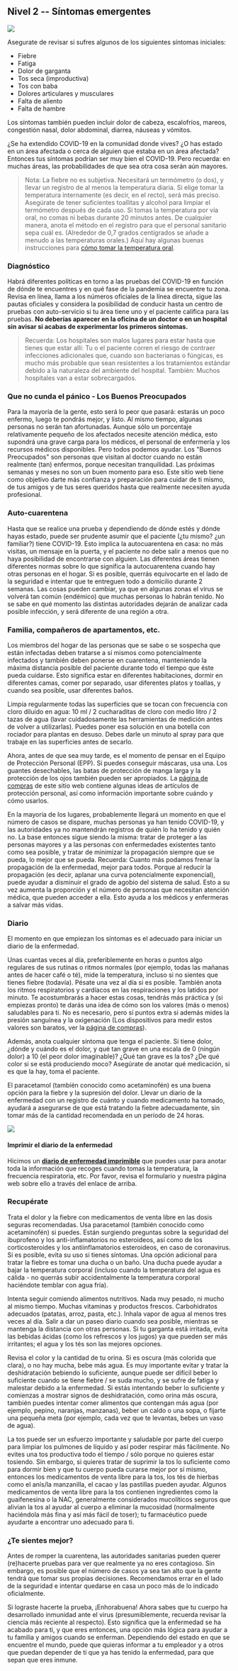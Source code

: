 ## Nivel 2 -- Síntomas emergentes

![](/images/sneezing-emoji.png)

Asegurate de revisar si sufres algunos de los siguientes síntomas iniciales:

* Fiebre
* Fatiga
* Dolor de garganta
* Tos seca (improductiva)
* Tos con baba
* Dolores articulares y musculares
* Falta de aliento
* Falta de hambre

Los síntomas también pueden incluir dolor de cabeza, escalofríos, mareos, congestión nasal, dolor abdominal, diarrea, náuseas y vómitos. 

¿Se ha extendido COVID-19 en la comunidad donde vives? ¿O has estado en un área afectada o cerca de alguien que estaba en un área afectada? Entonces tus síntomas podrían ser muy bien el COVID-19. Pero recuerda: en muchas áreas, las probabilidades de que sea otra cosa serán aún mayores.

> Nota: La fiebre no es subjetiva. Necesitará un termómetro (o dos), y llevar un registro de al menos la temperatura diaria. Si elige tomar la temperatura internamente (es decir, en el recto), será más preciso. Asegúrate de tener suficientes toallitas y alcohol para limpiar el termómetro después de cada uso. Si tomas la temperatura por vía oral, no comas ni bebas durante 20 minutos antes. De cualquier manera, anota el método en el registro para que el personal sanitario sepa cuál es. (Alrededor de 0,7 grados centígrados se añade a menudo a las temperaturas orales.) Aquí hay algunas buenas instrucciones para [cómo tomar la temperatura oral](https://www.drugs.com/cg/how-to-take-an-oral-temperature.html).

### Diagnóstico

Habrá diferentes políticas en torno a las pruebas del COVID-19 en función de dónde te encuentres y en qué fase de la pandemia se encuentre tu zona. Revisa en línea, llama a los números oficiales de la línea directa, sigue las pautas oficiales y considera la posibilidad de conducir hasta un centro de pruebas con auto-servicio si tu área tiene uno y el paciente califica para las pruebas. **No deberías aparecer en la oficina de un doctor o en un hospital sin avisar si acabas de experimentar los primeros síntomas.**

> Recuerda: Los hospitales son malos lugares para estar hasta que tienes que estar allí: Tu o el paciente corren el riesgo de contraer infecciones adicionales que, cuando son bacterianas o fúngicas, es mucho más probable que sean resistentes a los tratamientos estándar debido a la naturaleza del ambiente del hospital. También: Muchos hospitales van a estar sobrecargados.

### Que no cunda el pánico - Los Buenos Preocupados

Para la mayoría de la gente, esto será lo peor que pasará: estarás un poco enfermo, luego te pondrás mejor, y listo. Al mismo tiempo, algunas personas no serán tan afortunadas. Aunque sólo un porcentaje relativamente pequeño de los afectados necesite atención médica, esto supondrá una grave carga para los médicos, el personal de enfermería y los recursos médicos disponibles. Pero todos podemos ayudar. Los "Buenos Preocupados" son personas que visitan al doctor cuando no están realmente (tan) enfermos, porque necesitan tranquilidad. Las próximas semanas y meses no son un buen momento para eso. Este sitio web tiene como objetivo darte más confianza y preparación para cuidar de ti mismo, de tus amigos y de tus seres queridos hasta que realmente necesiten ayuda profesional.

### Auto-cuarentena

Hasta que se realice una prueba y dependiendo de dónde estés y dónde hayas estado, puede ser prudente asumir que el paciente (¿tu mismo? ¿un familiar?) tiene COVID-19. Esto implica la autocuarentena en casa: no más visitas, un mensaje en la puerta, y el paciente no debe salir a menos que no haya posibilidad de encontrarse con alguien. Las diferentes áreas tienen diferentes normas sobre lo que significa la autocuarentena cuando hay otras personas en el hogar. Si es posible, querrás equivocarte en el lado de la seguridad e intentar que te entreguen todo a domicilio durante 2 semanas. Las cosas pueden cambiar, ya que en algunas zonas el virus se volverá tan común (endémico) que muchas personas lo habrán tenido. No se sabe en qué momento las distintas autoridades dejarán de analizar cada posible infección, y será diferente de una región a otra.

### Familia, compañeros de apartamentos, etc.

Los miembros del hogar de las personas que se sabe o se sospecha que están infectadas deben tratarse a sí mismos como potencialmente infectados y también deben ponerse en cuarentena, manteniendo la máxima distancia posible del paciente durante todo el tiempo que éste pueda cuidarse. Esto significa estar en diferentes habitaciones, dormir en diferentes camas, comer por separado, usar diferentes platos y toallas, y cuando sea posible, usar diferentes baños. 

Limpia regularmente todas las superficies que se tocan con frecuencia con cloro diluido en agua: 10 ml / 2 cucharaditas de cloro con medio litro / 2 tazas de agua (lavar cuidadosamente las herramientas de medición antes de volver a utilizarlas). Puedes poner esa solución en una botella con rociador para plantas en desuso. Debes darle un minuto al spray para que trabaje en las superficies antes de secarlo.

Ahora, antes de que sea muy tarde, es el momento de pensar en el Equipo de Protección Personal (EPP). Si puedes conseguir máscaras, usa una. Los guantes desechables, las batas de protección de manga larga y la protección de los ojos también pueden ser apropiados. La [página de compras](/shopping) de este sitio web contiene algunas ideas de artículos de protección personal, así como información importante sobre cuándo y cómo usarlos.

En la mayoría de los lugares, probablemente llegará un momento en que el número de casos se dispare, muchas personas ya han tenido COVID-19, y las autoridades ya no mantendrán registros de quién lo ha tenido y quién no. La base entonces sigue siendo la misma: tratar de proteger a las personas mayores y a las personas con enfermedades existentes tanto como sea posible, y tratar de minimizar la propagación siempre que se pueda, lo mejor que se pueda. Recuerda: Cuanto más podamos frenar la propagación de la enfermedad, mejor para todos. Porque al reducir la propagación (es decir, aplanar una curva potencialmente exponencial), puede ayudar a disminuir el grado de agobio del sistema de salud. Esto a su vez aumenta la proporción y el número de personas que necesitan atención médica, que pueden acceder a ella. Esto ayuda a los médicos y enfermeras a salvar más vidas. 

### Diario

El momento en que empiezan los síntomas es el adecuado para iniciar un diario de la enfermedad. 

Unas cuantas veces al día, preferiblemente en horas o puntos algo regulares de sus rutinas o ritmos normales (por ejemplo, todas las mañanas antes de hacer café o té), mide la temperatura, incluso si no sientes que tienes fiebre (todavía). Pésate una vez al día si es posible. También anota los ritmos respiratorios y cardíacos en las respiraciones y los latidos por minuto. Te acostumbrarás a hacer estas cosas, tendrás más práctica y (si empiezas pronto) te darás una idea de cómo son los valores (más o menos) saludables para ti. No es necesario, pero sí puntos extra si además mides la presión sanguínea y la oxigenación (Los dispositivos para medir estos valores son baratos, ver la [página de compras](/shopping)). 

Además, anota cualquier síntoma que tenga el paciente. Si tiene dolor, ¿dónde y cuándo es el dolor, y qué tan grave en una escala de 0 (ningún dolor) a 10 (el peor dolor imaginable)? ¿Qué tan grave es la tos? ¿De qué color si se está produciendo moco? Asegúrate de anotar qué medicación, si es que la hay, toma el paciente. 

El paracetamol (también conocido como acetaminofén) es una buena opción para la fiebre y la supresión del dolor. Llevar un diario de la enfermedad con un registro de cuánto y cuando medicamento ha tomado, ayudará a asegurarse de que está tratando la fiebre adecuadamente, sin tomar más de la cantidad recomendada en un período de 24 horas.

[![](/images/diary-small-slanted.png)](/diary)

#### Imprimir el diario de la enfermedad

Hicimos un **[diario de enfermedad imprimible](/diary)** que puedes usar para anotar toda la información que recoges cuando tomas la temperatura, la frecuencia respiratoria, etc. Por favor, revisa el formulario y nuestra página web sobre ello a través del enlace de arriba.

### Recupérate

Trata el dolor y la fiebre con medicamentos de venta libre en las dosis seguras recomendadas. Usa paracetamol (también conocido como acetaminofén) si puedes. Están surgiendo preguntas sobre la seguridad del ibuprofeno y los anti-inflamatorios no esteroideos, así como de los corticosteroides y los antiinflamatorios esteroideos, en caso de coronavirus. Si es posible, evita su uso si tienes síntomas. Una opción adicional para tratar la fiebre es tomar una ducha o un baño. Una ducha puede ayudar a bajar la temperatura corporal (incluso cuando la temperatura del agua es cálida - no querrás subir accidentalmente la temperatura corporal haciéndote temblar con agua fría). 

Intenta seguir comiendo alimentos nutritivos. Nada muy pesado, ni mucho al mismo tiempo. Muchas vitaminas y productos frescos. Carbohidratos adecuados (patatas, arroz, pasta, etc.). Inhala vapor de agua al menos tres veces al día. Salir a dar un paseo diario cuando sea posible, mientras se mantenga la distancia con otras personas. Si tu garganta está irritada, evita las bebidas ácidas (como los refrescos y los jugos) ya que pueden ser más irritantes; el agua y los tés son las mejores opciones. 

Revisa el color y la cantidad de tu orina. Si es oscura (más colorida que clara), o no hay mucha, bebe más agua. Es muy importante evitar y tratar la deshidratación bebiendo lo suficiente, aunque puede ser difícil beber lo suficiente cuando se tiene fiebre / se suda mucho, y se sufre de fatiga y malestar debido a la enfermedad. Si estás intentando beber lo suficiente y comienzas a mostrar signos de deshidratación, como orina más oscura, también puedes intentar comer alimentos que contengan más agua (por ejemplo, pepino, naranjas, manzanas), beber un caldo o una sopa, o fijarte una pequeña meta (por ejemplo, cada vez que te levantas, bebes un vaso de agua). 

La tos puede ser un esfuerzo importante y saludable por parte del cuerpo para limpiar los pulmones de líquido y así poder respirar más fácilmente. No evites una tos productiva todo el tiempo / sólo porque no quieres estar tosiendo. Sin embargo, si quieres tratar de suprimir la tos lo suficiente como para dormir bien y que tu cuerpo pueda curarse mejor por sí mismo, entonces los medicamentos de venta libre para la tos, los tés de hierbas como el anís/la manzanilla, el cacao y las pastillas pueden ayudar. Algunos medicamentos de venta libre para la tos contienen ingredientes como la guaifenesina o la NAC, generalmente considerados mucolíticos seguros que alivian la tos al ayudar al cuerpo a eliminar la mucosidad (normalmente haciéndola más fina y así más fácil de toser); tu farmacéutico puede ayudarte a encontrar uno adecuado para ti. 

### ¿Te sientes mejor?

Antes de romper la cuarentena, las autoridades sanitarias pueden querer (re)hacerte pruebas para ver que realmente ya no eres contagioso. Sin embargo, es posible que el número de casos ya sea tan alto que la gente tendrá que tomar sus propias decisiones. Recomendamos errar en el lado de la seguridad e intentar quedarse en casa un poco más de lo indicado oficialmente. 

Si lograste hacerte la prueba, ¡Enhorabuena! Ahora sabes que tu cuerpo ha desarrollado inmunidad ante el virus (presumiblemente, recuerda revisar la ciencia más reciente al respecto). Esto significa que la enfermedad se ha acabado para ti, y que eres entonces, una opción más lógica para ayudar a tu familia y amigos cuando se enferman. Dependiendo del estado en que se encuentre el mundo, puede que quieras informar a tu empleador y a otros que puedan depender de ti que ya has tenido la enfermedad, para que sepan que eres inmune.
